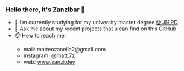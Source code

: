 ### Hello there, it's Zanzibar 👋


<ul>
<li>🔭 I’m currently studying for my university master degree <a href="https://www.unipd.it/" target="_blank">@UNIPD</a></li>
<li>💬 Ask me about my recent projects that u can find on this GitHub</li>
<li>📫 How to reach me:</li>
          <ul>
                    <li> mail: matteozanella2@gmail.com </li>
                    <li> instagram: <a href="https://www.instagram.com/matt.7z/" target="_blank">@matt.7z</a> </li>
                    <li> web: <a href="https://www.zanzi.dev" target="_blank_">www.zanzi.dev</a> </li>
          </ul>
</ul>
